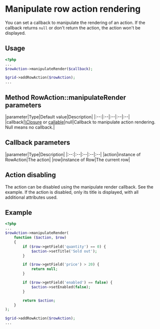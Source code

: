 Manipulate row action rendering
=============================

You can set a callback to manipulate the rendering of an action.
If the callback returns `null` or don't return the action, the action won't be displayed.

## Usage

```php
<?php
...
$rowAction->manipulateRender($callback);

$grid->addRowAction($rowAction);
...
```

## Method RowAction::manipulateRender parameters

|parameter|Type|Default value|Description|
|:--:|:--|:--|:--|:--|
|callback|[\Closure](http://php.net/manual/en/functions.anonymous.php) or [callable](http://php.net/manual/en/language.types.callable.php)|null|Callback to manipulate action rendering. Null means no callback.|

## Callback parameters

|parameter|Type|Description|
|:--:|:--|:--|:--|:--|
|action|instance of RowAction|The action|
|row|instance of Row|The current row|

## Action disabling

The action can be disabled using the manipulate render callback. See the example.
If the action is disabled, only its title is displayed, with all additional attributes used.

## Example

```php
<?php
...
$rowAction->manipulateRender(
    function ($action, $row)
    {
        if ($row->getField('quantity') == 0) {
            $action->setTitle('Sold out');
        }

        if ($row->getField('price') > 20) {
            return null;
        }

        if ($row->getField('enabled') == false) {
            $action->setEnabled(false);
        }

        return $action;
    }
);

$grid->addRowAction($rowAction);
...
```